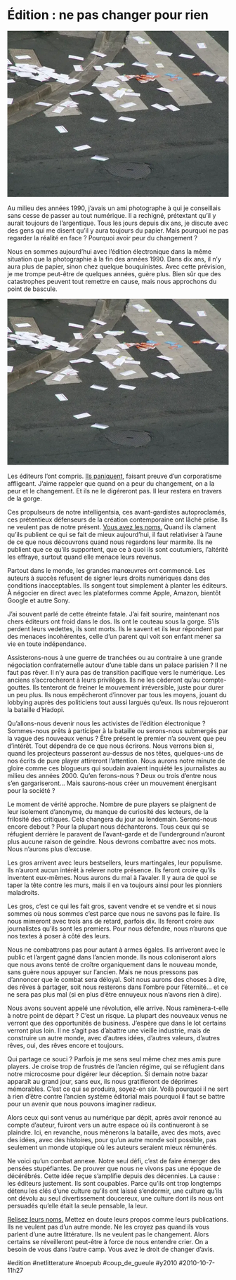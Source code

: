 # Édition : ne pas changer pour rien

![](_i/191181494_0fe83bdda91.webp)

Au milieu des années 1990, j’avais un ami photographe à qui je conseillais sans cesse de passer au tout numérique. Il a rechigné, prétextant qu’il y aurait toujours de l’argentique. Tous les jours depuis dix ans, je discute avec des gens qui me disent qu’il y aura toujours du papier. Mais pourquoi ne pas regarder la réalité en face ? Pourquoi avoir peur du changement ?

Nous en sommes aujourd’hui avec l’édition électronique dans la même situation que la photographie à la fin des années 1990. Dans dix ans, il n’y aura plus de papier, sinon chez quelque bouquinistes. Avec cette prévision, je me trompe peut-être de quelques années, guère plus. Bien sûr que des catastrophes peuvent tout remettre en cause, mais nous approchons du point de bascule.

[![](_i/191181494_0fe83bdda91.webp)](http://www.flickr.com/photos/manannan_alias_fanch/191181494/)

Les éditeurs l’ont compris. [Ils paniquent](http://www.ebouquin.fr/2010/10/04/sne-un-vent-dautomne-souffle-sur-ledition-francaise/), faisant preuve d’un corporatisme affligeant. J’aime rappeler que quand on a peur du changement, on a la peur et le changement. Et ils ne le digéreront pas. Il leur restera en travers de la gorge.

Ces propulseurs de notre intelligentsia, ces avant-gardistes autoproclamés, ces prétentieux défenseurs de la création contemporaine ont lâché prise. Ils ne veulent pas de notre présent. [Vous avez les noms.](http://www.sne.fr/pages/informations/communiques/liste-des-signataires2.html) Quand ils clament qu’ils publient ce qui se fait de mieux aujourd’hui, il faut relativiser à l’aune de ce que nous découvrons quand nous regardons leur marmite. Ils ne publient que ce qu’ils supportent, que ce à quoi ils sont coutumiers, l’altérité les effraye, surtout quand elle menace leurs revenus.

Partout dans le monde, les grandes manœuvres ont commencé. Les auteurs à succès refusent de signer leurs droits numériques dans des conditions inacceptables. Ils songent tout simplement à planter les éditeurs. À négocier en direct avec les plateformes comme Apple, Amazon, bientôt Google et autre Sony.

J’ai souvent parlé de cette étreinte fatale. J’ai fait sourire, maintenant nos chers éditeurs ont froid dans le dos. Ils ont le couteau sous la gorge. S’ils perdent leurs vedettes, ils sont morts. Ils le savent et ils leur répondent par des menaces incohérentes, celle d’un parent qui voit son enfant mener sa vie en toute indépendance.

Assisterons-nous à une guerre de tranchées ou au contraire à une grande négociation confraternelle autour d’une table dans un palace parisien ? Il ne faut pas rêver. Il n’y aura pas de transition pacifique vers le numérique. Les anciens s’accrocheront à leurs privilèges. Ils ne les cèderont qu’au compte-gouttes. Ils tenteront de freiner le mouvement irréversible, juste pour durer un peu plus. Ils nous empêcheront d’innover par tous les moyens, jouant du lobbying auprès des politiciens tout aussi largués qu’eux. Ils nous rejoueront la bataille d’Hadopi.

Qu’allons-nous devenir nous les activistes de l’édition électronique ? Sommes-nous prêts à participer à la bataille ou serons-nous submergés par la vague des nouveaux venus ? Être présent le premier n’a souvent que peu d’intérêt. Tout dépendra de ce que nous écrirons. Nous verrons bien si, quand les projecteurs passeront au-dessus de nos têtes, quelques-uns de nos écrits de pure player attireront l’attention. Nous aurons notre minute de gloire comme ces blogueurs qui soudain avaient inquiété les journalistes au milieu des années 2000. Qu’en ferons-nous ? Deux ou trois d’entre nous s’en gargariseront... Mais saurons-nous créer un mouvement énergisant pour la société ?

Le moment de vérité approche. Nombre de pure players se plaignent de leur isolement d’anonyme, du manque de curiosité des lecteurs, de la frilosité des critiques. Cela changera du jour au lendemain. Serons-nous encore debout ? Pour la plupart nous déchanterons. Tous ceux qui se réfugient derrière le paravent de l’avant-garde et de l’underground n’auront plus aucune raison de geindre. Nous devrons combattre avec nos mots. Nous n’aurons plus d’excuse.

Les gros arrivent avec leurs bestsellers, leurs martingales, leur populisme. Ils n’auront aucun intérêt à relever notre présence. Ils feront croire qu’ils inventent eux-mêmes. Nous aurons du mal à l’avaler. Il y aura de quoi se taper la tête contre les murs, mais il en va toujours ainsi pour les pionniers maladroits.

Les gros, c’est ce qui les fait gros, savent vendre et se vendre et si nous sommes où nous sommes c’est parce que nous ne savons pas le faire. Ils nous mimeront avec trois ans de retard, parfois dix. Ils feront croire aux journalistes qu’ils sont les premiers. Pour nous défendre, nous n’aurons que nos textes à poser à côté des leurs.

Nous ne combattrons pas pour autant à armes égales. Ils arriveront avec le public et l’argent gagné dans l’ancien monde. Ils nous coloniseront alors que nous avons tenté de croître organiquement dans le nouveau monde, sans guère nous appuyer sur l’ancien. Mais ne nous pressons pas d’annoncer que le combat sera déloyal. Soit nous aurons des choses à dire, des rêves à partager, soit nous resterons dans l’ombre pour l’éternité… et ce ne sera pas plus mal (si en plus d’être ennuyeux nous n’avons rien à dire).

Nous avons souvent appelé une révolution, elle arrive. Nous ramènera-t-elle à notre point de départ ? C’est un risque. La plupart des nouveaux venus ne verront que des opportunités de business. J’espère que dans le lot certains verront plus loin. Il ne s’agit pas d’abattre une vieille industrie, mais de construire un autre monde, avec d’autres idées, d’autres valeurs, d’autres rêves, oui, des rêves encore et toujours.

Qui partage ce souci ? Parfois je me sens seul même chez mes amis pure players. Je croise trop de frustrés de l’ancien régime, qui se réfugient dans notre microcosme pour digérer leur déception. Si demain notre bazar apparaît au grand jour, sans eux, ils nous gratifieront de déprimes mémorables. C’est ce qui se produira, soyez-en sûr. Voilà pourquoi il ne sert à rien d’être contre l’ancien système éditorial mais pourquoi il faut se battre pour un avenir que nous pouvons imaginer radieux.

Alors ceux qui sont venus au numérique par dépit, après avoir renoncé au compte d’auteur, fuiront vers un autre espace où ils continueront à se plaindre. Ici, en revanche, nous mènerons la bataille, avec des mots, avec des idées, avec des histoires, pour qu’un autre monde soit possible, pas seulement un monde utopique où les auteurs seraient mieux rémunérés.

Ne voici qu’un combat annexe. Notre seul défi, c’est de faire émerger des pensées stupéfiantes. De prouver que nous ne vivons pas une époque de décérébrés. Cette idée reçue s’amplifie depuis des décennies. La cause : les éditeurs justement. Ils sont coupables. Parce qu’ils ont trop longtemps détenu les clés d’une culture qu’ils ont laissé s’endormir, une culture qu’ils ont dévolu au seul divertissement doucereux, une culture dont ils nous ont persuadés qu’elle était la seule pensable, la leur.

[Relisez leurs noms.](http://www.sne.fr/pages/informations/communiques/liste-des-signataires2.html) Mettez en doute leurs propos comme leurs publications. Ils ne veulent pas d’un autre monde. Ne les croyez pas quand ils vous parlent d’une autre littérature. Ils ne veulent pas le changement. Alors certains se réveilleront peut-être à force de nous entendre crier. On a besoin de vous dans l’autre camp. Vous avez le droit de changer d’avis.

#edition #netlitterature #noepub #coup_de_gueule #y2010 #2010-10-7-11h27
